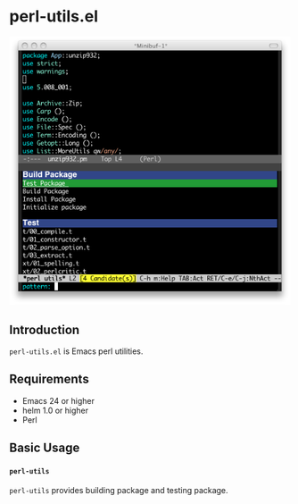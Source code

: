 # perl-utils.el

![perl-utils](image/perl-utils.png)


## Introduction
`perl-utils.el` is Emacs perl utilities.


## Requirements

* Emacs 24 or higher
* helm 1.0 or higher
* Perl


## Basic Usage

#### `perl-utils`

`perl-utils` provides building package and testing package.
